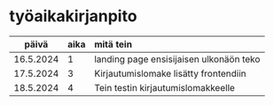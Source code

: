 # työaikakirjanpito

| päivä | aika | mitä tein  |
| :----:|:-----| :-----|
| 16.5.2024 | 1 | landing page ensisijaisen ulkonäön teko |
| 17.5.2024 | 3 | Kirjautumislomake lisätty frontendiin |
| 18.5.2024 | 4 | Tein testin kirjautumislomakkeelle |
